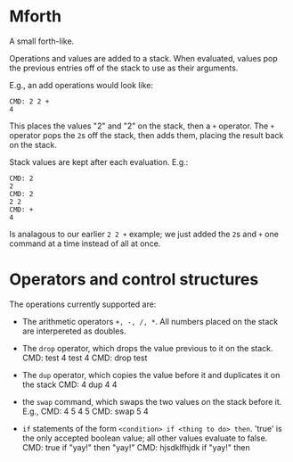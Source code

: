 # Mforth

A small forth-like.

Operations and values are added to a stack. When evaluated, values pop the previous entries off of the stack to use as their arguments.

E.g., an add operations would look like:

    CMD: 2 2 +
    4

This places the values "2" and "2" on the stack, then a `+` operator. The `+` operator pops the `2`s off the stack, then adds them, placing the result back on the stack.

Stack values are kept after each evaluation. E.g.:

	CMD: 2
	2
	CMD: 2
	2 2
	CMD: +
	4

Is analagous to our earlier `2 2 +` example; we just added the `2`s and `+` one command at a time instead of all at once.

# Operators and control structures
The operations currently supported are:

- The arithmetic operators `+, -, /, *`. All numbers placed on the stack  are interpereted as doubles.
- The `drop` operator, which drops the value previous to it on the stack.
	CMD: test 4
	test 4
	CMD: drop
	test
- The `dup` operator, which copies the value before it and duplicates it on the stack
	CMD: 4 dup
	4 4
- the `swap` command, which swaps the two values on the stack before it. E.g.,
	CMD: 4 5
	4 5
	CMD: swap
	5 4

- `if` statements of the form `<condition> if <thing to do> then`. 'true' is the only accepted boolean value; all other values evaluate to false.
	CMD: true if "yay!" then
	"yay!"
	CMD: hjsdklfhjdk if "yay!" then
	
